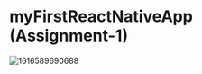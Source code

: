 # myFirstReactNativeApp (Assignment-1)
![1616589690688](https://user-images.githubusercontent.com/58290134/112312529-e8b00980-8ccc-11eb-8192-5b951bf1c90e.jpg)
